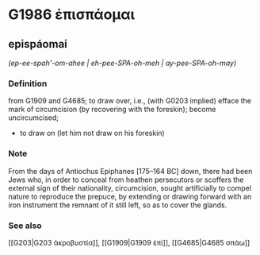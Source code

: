 # G1986 ἐπισπάομαι

## epispáomai

_(ep-ee-spah'-om-ahee | eh-pee-SPA-oh-meh | ay-pee-SPA-oh-may)_

### Definition

from G1909 and G4685; to draw over, i.e., (with G0203 implied) efface the mark of circumcision (by recovering with the foreskin); become uncircumcised; 

- to draw on (let him not draw on his foreskin)

### Note

From the days of Antiochus Epiphanes [175–164 BC] down, there had been Jews who, in order to conceal from heathen persecutors or scoffers the external sign of their nationality, circumcision, sought artificially to compel nature to reproduce the prepuce, by extending or drawing forward with an iron instrument the remnant of it still left, so as to cover the glands.

### See also

[[G203|G203 ἀκροβυστία]], [[G1909|G1909 ἐπί]], [[G4685|G4685 σπάω]]

